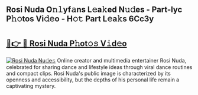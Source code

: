 ## Rosi Nuda O𝚗𝚕yf𝚊ns L𝚎a𝚔ed N𝚞𝚍es - Part-Iyc P𝚑𝚘tos Vi𝚍𝚎o - H𝚘𝚝 Part L𝚎a𝚔s 6Cc3y

# <h2><a href="http://kf9ins.oniu.top/?m=Rosi+Nuda">🔗👉 🔴 Rosi Nuda P𝚑ot𝚘𝚜 V𝚒d𝚎o</a></h2>

[![Rosi Nuda Nu𝚍e𝚜](https://i.imgur.com/0qMVB7G.gif)](http://kf9ins.oniu.top/?m=Rosi+Nuda)
Online creator and multimedia entertainer Rosi Nuda, celebrated for sharing dance and lifestyle ideas through viral dance routines and compact clips. Rosi Nuda's public image is characterized by its openness and accessibility, but the depths of his personal life remain a captivating mystery.  
